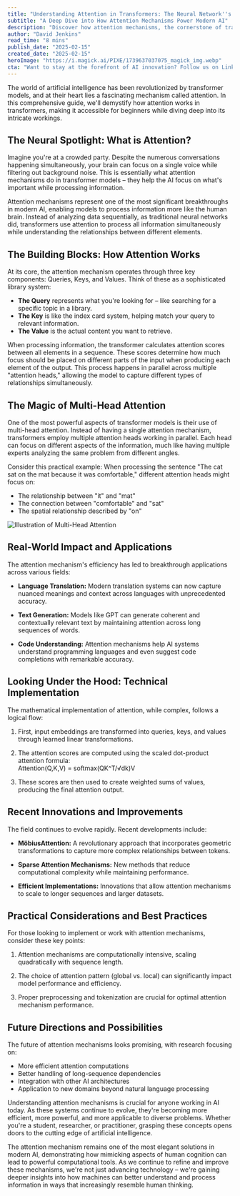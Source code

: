 ```yaml
---
title: "Understanding Attention in Transformers: The Neural Network''s Secret Weapon - A Beginner's Guide"
subtitle: "A Deep Dive into How Attention Mechanisms Power Modern AI"
description: "Discover how attention mechanisms, the cornerstone of transformer models, revolutionize AI by enabling neural networks to process information more like the human brain. Learn about the key components - Queries, Keys, and Values - and how multi-head attention allows AI to analyze information from multiple perspectives simultaneously."
author: "David Jenkins"
read_time: "8 mins"
publish_date: "2025-02-15"
created_date: "2025-02-15"
heroImage: "https://i.magick.ai/PIXE/1739637037075_magick_img.webp"
cta: "Want to stay at the forefront of AI innovation? Follow us on LinkedIn at MagickAI for regular insights and updates on groundbreaking developments in artificial intelligence technology."
---
```


The world of artificial intelligence has been revolutionized by transformer models, and at their heart lies a fascinating mechanism called attention. In this comprehensive guide, we'll demystify how attention works in transformers, making it accessible for beginners while diving deep into its intricate workings.

## The Neural Spotlight: What is Attention?

Imagine you're at a crowded party. Despite the numerous conversations happening simultaneously, your brain can focus on a single voice while filtering out background noise. This is essentially what attention mechanisms do in transformer models – they help the AI focus on what's important while processing information.

Attention mechanisms represent one of the most significant breakthroughs in modern AI, enabling models to process information more like the human brain. Instead of analyzing data sequentially, as traditional neural networks did, transformers use attention to process all information simultaneously while understanding the relationships between different elements.

## The Building Blocks: How Attention Works

At its core, the attention mechanism operates through three key components: Queries, Keys, and Values. Think of these as a sophisticated library system:

- **The Query** represents what you're looking for – like searching for a specific topic in a library.
- **The Key** is like the index card system, helping match your query to relevant information.
- **The Value** is the actual content you want to retrieve.

When processing information, the transformer calculates attention scores between all elements in a sequence. These scores determine how much focus should be placed on different parts of the input when producing each element of the output. This process happens in parallel across multiple "attention heads," allowing the model to capture different types of relationships simultaneously.

## The Magic of Multi-Head Attention

One of the most powerful aspects of transformer models is their use of multi-head attention. Instead of having a single attention mechanism, transformers employ multiple attention heads working in parallel. Each head can focus on different aspects of the information, much like having multiple experts analyzing the same problem from different angles.

Consider this practical example: When processing the sentence "The cat sat on the mat because it was comfortable," different attention heads might focus on:

- The relationship between "it" and "mat"
- The connection between "comfortable" and "sat"
- The spatial relationship described by "on"

![Illustration of Multi-Head Attention](https://i.magick.ai/PIXE/1739637037075_magick_img.webp)

## Real-World Impact and Applications

The attention mechanism's efficiency has led to breakthrough applications across various fields:

- **Language Translation:** Modern translation systems can now capture nuanced meanings and context across languages with unprecedented accuracy.
  
- **Text Generation:** Models like GPT can generate coherent and contextually relevant text by maintaining attention across long sequences of words.
  
- **Code Understanding:** Attention mechanisms help AI systems understand programming languages and even suggest code completions with remarkable accuracy.

## Looking Under the Hood: Technical Implementation

The mathematical implementation of attention, while complex, follows a logical flow:

1. First, input embeddings are transformed into queries, keys, and values through learned linear transformations.

2. The attention scores are computed using the scaled dot-product attention formula:   
   Attention(Q,K,V) = softmax(QK^T/√dk)V

3. These scores are then used to create weighted sums of values, producing the final attention output.

## Recent Innovations and Improvements

The field continues to evolve rapidly. Recent developments include:

- **MöbiusAttention:** A revolutionary approach that incorporates geometric transformations to capture more complex relationships between tokens.

- **Sparse Attention Mechanisms:** New methods that reduce computational complexity while maintaining performance.

- **Efficient Implementations:** Innovations that allow attention mechanisms to scale to longer sequences and larger datasets.

## Practical Considerations and Best Practices

For those looking to implement or work with attention mechanisms, consider these key points:

1. Attention mechanisms are computationally intensive, scaling quadratically with sequence length.

2. The choice of attention pattern (global vs. local) can significantly impact model performance and efficiency.

3. Proper preprocessing and tokenization are crucial for optimal attention mechanism performance.

## Future Directions and Possibilities

The future of attention mechanisms looks promising, with research focusing on:

- More efficient attention computations
- Better handling of long-sequence dependencies
- Integration with other AI architectures
- Application to new domains beyond natural language processing

Understanding attention mechanisms is crucial for anyone working in AI today. As these systems continue to evolve, they're becoming more efficient, more powerful, and more applicable to diverse problems. Whether you're a student, researcher, or practitioner, grasping these concepts opens doors to the cutting edge of artificial intelligence.

The attention mechanism remains one of the most elegant solutions in modern AI, demonstrating how mimicking aspects of human cognition can lead to powerful computational tools. As we continue to refine and improve these mechanisms, we're not just advancing technology – we're gaining deeper insights into how machines can better understand and process information in ways that increasingly resemble human thinking.